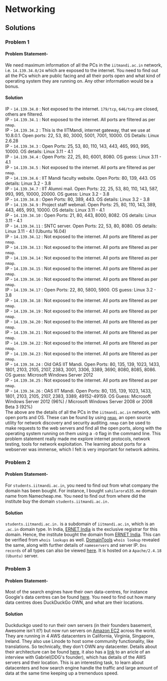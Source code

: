 # Networking 

## Solutions

### Problem 1
#### Problem Statement-
We need maximum information of all the PCs in the `iitmandi.ac.in` network, i.e. `14.139.34.0/24` which are exposed to the internet. You need to find out all the PCs which are public facing and all their ports open and what kind of operating system they are running on. Any other information would be a bonus.

#### Solution

IP - `14.139.34.0` : Not exposed to the internet. `179/tcp`, `646/tcp` are closed, others are filtered.<br>
IP - `14.139.34.1` : Not exposed to the internet. All ports are filtered as per `nmap`.<br>
IP - `14.139.34.2` : This is the IITMandi, internet gateway, that we use at 10.8.0.1. Open ports: 22, 53, 80, 3000, 5001, 7001, 10000. OS Details: Linux 2.6.28<br>
IP - `14.139.34.3` : Open Ports: 25, 53, 80, 110, 143, 443, 465, 993, 995, 10000. OS details: Linux 3.11 - 4.1<br>
IP - `14.139.34.4` : Open Ports: 22, 25, 80, 6001, 8080. OS guess: Linux 3.11 - 4.1<br>
IP - `14.139.34.5` : Not exposed to the internet. All ports are filtered as per `nmap`.<br>
IP - `14.139.34.6` : IIT Mandi faculty website. Open Ports: 80, 139, 443. OS details: Linux 3.2 - 3.8<br>
IP - `14.139.34.7` : IIT Alumni mail. Open Ports: 22, 25, 53, 80, 110, 143, 587, 993, 995, 10000, 20000. OS guess: Linux 3.2 - 3.8<br>
IP - `14.139.34.8` : Open Ports: 80, 389, 443. OS details: Linux 3.2 - 3.8<br>
IP - `14.139.34.9` : Project staff webmail. Open Ports: 25, 80, 110, 143, 389, 443, 465, 993, 10000. OS details: Linux 3.11 - 4.1<br>
IP - `14.139.34.10` : Open Ports: 21, 80, 443, 8000, 8082. OS details: Linux 3.11 - 4.1<br>
IP - `14.139.34.11` : SNTC server. Open Ports: 22, 53, 80, 8080. OS details: Linux 3.11 - 4.1 (Ubuntu 16.04)<br>
IP - `14.139.34.12` : Not exposed to the internet. All ports are filtered as per `nmap`.<br>
IP - `14.139.34.13` : Not exposed to the internet. All ports are filtered as per `nmap`.<br>
IP - `14.139.34.14` : Not exposed to the internet. All ports are filtered as per `nmap`.<br>
IP - `14.139.34.15` : Not exposed to the internet. All ports are filtered as per `nmap`.<br>
IP - `14.139.34.16` : Not exposed to the internet. All ports are filtered as per `nmap`.<br>
IP - `14.139.34.17` : Open Ports: 22, 80, 5800, 5900. OS guess: Linux 3.2 - 3.8 <br>
IP - `14.139.34.18` : Not exposed to the internet. All ports are filtered as per `nmap`.<br>
IP - `14.139.34.19` : Not exposed to the internet. All ports are filtered as per `nmap`.<br>
IP - `14.139.34.20` : Not exposed to the internet. All ports are filtered as per `nmap`.<br>
IP - `14.139.34.21` : Not exposed to the internet. All ports are filtered as per `nmap`.<br>
IP - `14.139.34.22` : Not exposed to the internet. All ports are filtered as per `nmap`.<br>
IP - `14.139.34.23` : Not exposed to the internet. All ports are filtered as per `nmap`.<br>
IP - `14.139.34.24` : Old OAS IIT Mandi. Open Ports: 80, 135, 139, 1023, 1433, 1801, 2103, 2105, 2107, 2383, 3001, 3306, 3389, 3690, 8080, 8085, 8086. OS guess: Microsoft Windows Server 2012<br>
IP - `14.139.34.25` : Not exposed to the internet. All ports are filtered as per `nmap`.<br>
IP - `14.139.34.26` : OAS IIT Mandi. Open Ports: 80, 135, 139, 1023, 1433, 1801, 2103, 2105, 2107, 2383, 3389, 49152-49159. OS Guess: Microsoft Windows Server 2012 (96%) / Microsoft Windows Server 2008 or 2008 Beta 3 (92%) 
<br>
The above are the details of all the PCs in the `iitmandi.ac.in` network, with open ports and OS.
These can be found by using [`nmap`](https://nmap.org/), an open source utility for network discovery and security auditing. `nmap` can be used to make requests to the web servers and find all the open ports, along with the operating system running on them using a `-O` flag in the command line.
This problem statement really made me explore internet protocols, network testing, tools for network exploitation. The learning about ports for a webserver was immense, which I felt is very important for network admins. 

### Problem 2
#### Problem Statement-
For `students.iitmandi.ac.in`, you need to find out from what company the domain has been bought. For instance, I bought `sahilarora535.me` domain name from Namecheap.me. You need to find out from where did the institute buy the domain `students.iitmandi.ac.in.`

#### Solution
`students.iitmandi.ac.in.` is a subdomain of `iitmandi.ac.in`, which is an `.ac.in` domain type. In India, [ERNET India](https://www.registry.ernet.in) is the exclusive registrar for this domain. Hence, the institute bought the domain from [ERNET India](https://www.registry.ernet.in).
This can be verified from `whois lookups` as well. [DomainTools](http://whois.domaintools.com/iitmandi.ac.in) `whois lookup` revealed the same, along with further details of `nameservers` and server IP. 
`Dns records` of all types can also be viewed [here](https://who.is/dns/students.iitmandi.ac.in). It is hosted on a `Apache/2.4.18 (Ubuntu)` server.

### Problem 3
#### Problem Statement-
Most of the search engines have their own data-centres, for instance Google's data centres can be found [here](https://www.google.com/about/datacenters/inside/locations/index.html). You need to find out how many data centres does DuckDuckGo OWN, and what are their locations.

#### Solution
Duckduckgo used to run their own servers (in their founders basement, Awesome isn't it?) but now run servers on [Amazon EC2](https://duck.co/redir/?u=http%3A%2F%2Faws.amazon.com%2Fec2%2F) across the world. They are running in 4 AWS datacenters in California, Virginia, Singapore, Ireland. They also use Linode to host some community functionality, like translations. So technically, they don't OWN any datacenter.
Details about their architecture can be found [here](https://duck.co/help/company/architecture), it also has a [link](http://highscalability.com/blog/2013/1/28/duckduckgo-architecture-1-million-deep-searches-a-day-and-gr.html) to an aricle of an interview with Gabriel(DDG's founder), which has details of the AWS servers and their location. 
This is an interesting task, to learn about datacenters and how search engine handle the traffic and large amount of data at the same time keeping up a tremenduos speed. 

